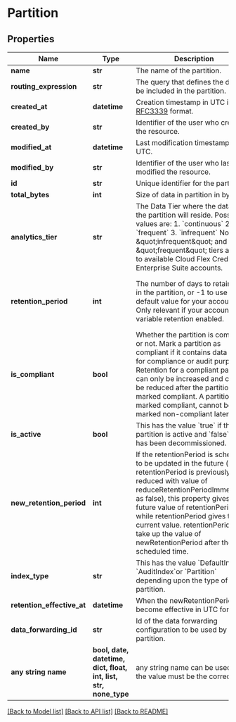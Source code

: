 # Partition


## Properties
Name | Type | Description | Notes
------------ | ------------- | ------------- | -------------
**name** | **str** | The name of the partition. | 
**routing_expression** | **str** | The query that defines the data to be included in the partition. | 
**created_at** | **datetime** | Creation timestamp in UTC in [RFC3339](https://tools.ietf.org/html/rfc3339) format. | 
**created_by** | **str** | Identifier of the user who created the resource. | 
**modified_at** | **datetime** | Last modification timestamp in UTC. | 
**modified_by** | **str** | Identifier of the user who last modified the resource. | 
**id** | **str** | Unique identifier for the partition. | 
**total_bytes** | **int** | Size of data in partition in bytes. | 
**analytics_tier** | **str** | The Data Tier where the data in the partition will reside. Possible values are:               1. &#x60;continuous&#x60;               2. &#x60;frequent&#x60;               3. &#x60;infrequent&#x60; Note: The \&quot;infrequent\&quot; and \&quot;frequent\&quot; tiers are only to available Cloud Flex Credits Enterprise Suite accounts. | [optional]  if omitted the server will use the default value of "continuous"
**retention_period** | **int** | The number of days to retain data in the partition, or -1 to use the default value for your account.  Only relevant if your account has variable retention enabled. | [optional]  if omitted the server will use the default value of -1
**is_compliant** | **bool** | Whether the partition is compliant or not. Mark a partition as compliant if it contains data used for compliance or audit purpose. Retention for a compliant partition can only be increased and cannot be reduced after the partition is marked compliant. A partition once marked compliant, cannot be marked non-compliant later. | [optional]  if omitted the server will use the default value of False
**is_active** | **bool** | This has the value &#x60;true&#x60; if the partition is active and &#x60;false&#x60; if it has been decommissioned. | [optional] 
**new_retention_period** | **int** | If the retentionPeriod is scheduled to be updated in the future (i.e., if retentionPeriod is previously reduced with value of reduceRetentionPeriodImmediately as false), this property gives the future value of retentionPeriod while retentionPeriod gives the current value. retentionPeriod will take up the value of newRetentionPeriod after the scheduled time. | [optional] 
**index_type** | **str** | This has the value &#x60;DefaultIndex&#x60;, &#x60;AuditIndex&#x60;or &#x60;Partition&#x60; depending upon the type of partition. | [optional] 
**retention_effective_at** | **datetime** | When the newRetentionPeriod will become effective in UTC format. | [optional] 
**data_forwarding_id** | **str** | Id of the data forwarding configuration to be used by the partition. | [optional] 
**any string name** | **bool, date, datetime, dict, float, int, list, str, none_type** | any string name can be used but the value must be the correct type | [optional]

[[Back to Model list]](../README.md#documentation-for-models) [[Back to API list]](../README.md#documentation-for-api-endpoints) [[Back to README]](../README.md)


